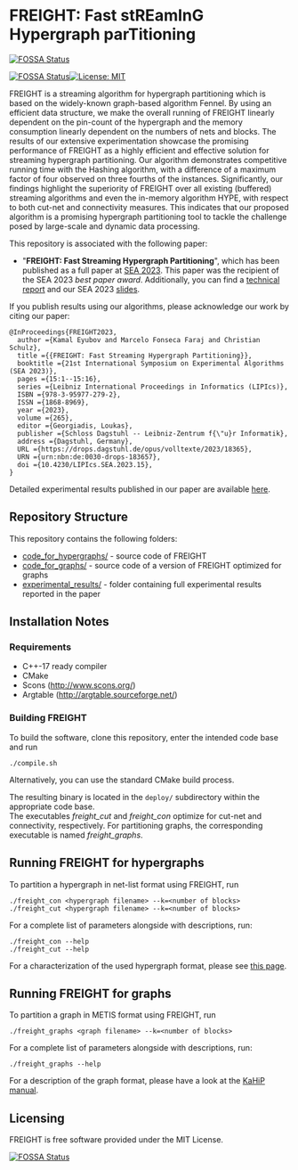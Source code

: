 # FREIGHT: Fast stREamInG Hypergraph parTitioning
[![FOSSA Status](https://app.fossa.com/api/projects/git%2Bgithub.com%2FKaHIP%2FFREIGHT.svg?type=shield)](https://app.fossa.com/projects/git%2Bgithub.com%2FKaHIP%2FFREIGHT?ref=badge_shield)


[![FOSSA Status](https://app.fossa.com/api/projects/git%2Bgithub.com%2FKaHIP%2FFREIGHT.svg?type=shield)](https://app.fossa.com/projects/git%2Bgithub.com%2FKaHIP%2FFREIGHT?ref=badge_shield)[![License: MIT](https://img.shields.io/badge/License-MIT-yellow.svg)](https://opensource.org/licenses/MIT)


FREIGHT is a streaming algorithm for hypergraph partitioning which is based on the widely-known graph-based algorithm Fennel.
By using an efficient data structure, we make the overall running of FREIGHT linearly dependent on the pin-count of the hypergraph and the memory consumption linearly dependent on the numbers of nets and blocks.
The results of our extensive experimentation showcase the promising performance of FREIGHT as a highly efficient and effective solution for streaming hypergraph partitioning. 
Our algorithm demonstrates competitive running time with the Hashing  algorithm, with a difference of a maximum factor of four observed on three fourths of the instances.
Significantly, our findings highlight the superiority of FREIGHT over all existing (buffered) streaming algorithms and even the in-memory algorithm HYPE, with respect to both cut-net and connectivity measures. 
This indicates that our proposed algorithm is a promising hypergraph partitioning tool to tackle the challenge posed by large-scale and dynamic data processing.


This repository is associated with the following paper:

 - "**FREIGHT: Fast Streaming Hypergraph Partitioning**", which has been published as a full paper at [SEA 2023](https://drops.dagstuhl.de/opus/volltexte/2023/18365). 
This paper was the recipient of the SEA 2023 *best paper award*.
Additionally, you can find a [technical report]( https://arxiv.org/pdf/2302.06259.pdf) and our SEA 2023 [slides](misc/talk_SEA_2023.pdf).

If you publish results using our algorithms, please acknowledge our work by citing our paper:

```
@InProceedings{FREIGHT2023,
  author ={Kamal Eyubov and Marcelo Fonseca Faraj and Christian Schulz},
  title ={{FREIGHT: Fast Streaming Hypergraph Partitioning}},
  booktitle ={21st International Symposium on Experimental Algorithms (SEA 2023)},
  pages ={15:1--15:16},
  series ={Leibniz International Proceedings in Informatics (LIPIcs)},
  ISBN ={978-3-95977-279-2},
  ISSN ={1868-8969},
  year ={2023},
  volume ={265},
  editor ={Georgiadis, Loukas},
  publisher ={Schloss Dagstuhl -- Leibniz-Zentrum f{\"u}r Informatik},
  address ={Dagstuhl, Germany},
  URL ={https://drops.dagstuhl.de/opus/volltexte/2023/18365},
  URN ={urn:nbn:de:0030-drops-183657},
  doi ={10.4230/LIPIcs.SEA.2023.15},
}
```

Detailed experimental results published in our paper are available [here](experimental_results/).


Repository Structure
-----------

This repository contains the following folders:

 - [code_for_hypergraphs/](code_for_hypergraphs/) - source code of FREIGHT
 - [code_for_graphs/](code_for_graphs/) - source code of a version of FREIGHT optimized for graphs
 - [experimental_results/](experimental_results/) - folder containing full experimental results reported in the paper


## Installation Notes

### Requirements

* C++-17 ready compiler 
* CMake 
* Scons (http://www.scons.org/)
* Argtable (http://argtable.sourceforge.net/)

### Building FREIGHT

To build the software, clone this repository, enter the intended code base and run
```shell
./compile.sh
```

Alternatively, you can use the standard CMake build process.

The resulting binary is located in the `deploy/` subdirectory within the appropriate code base.       
The executables *freight_cut* and *freight_con* optimize for cut-net and connectivity, respectively. 
For partitioning graphs, the corresponding executable is named *freight_graphs*.

## Running FREIGHT for hypergraphs

To partition a hypergraph in net-list format using FREIGHT, run

```shell
./freight_con <hypergraph filename> --k=<number of blocks> 
./freight_cut <hypergraph filename> --k=<number of blocks> 
```

For a complete list of parameters alongside with descriptions, run:

```shell
./freight_con --help
./freight_cut --help
```

For a characterization of the used hypergraph format, please see [this page](code_for_hypergraphs/examples/README.md).

## Running FREIGHT for graphs

To partition a graph in METIS format using FREIGHT, run

```shell
./freight_graphs <graph filename> --k=<number of blocks> 
```

For a complete list of parameters alongside with descriptions, run:

```shell
./freight_graphs --help
```

For a description of the graph format, please have a look at the [KaHiP manual](https://github.com/KaHIP/KaHIP/raw/master/manual/kahip.pdf).

## Licensing

FREIGHT is free software provided under the MIT License.



[![FOSSA Status](https://app.fossa.com/api/projects/git%2Bgithub.com%2FKaHIP%2FFREIGHT.svg?type=large)](https://app.fossa.com/projects/git%2Bgithub.com%2FKaHIP%2FFREIGHT?ref=badge_large)